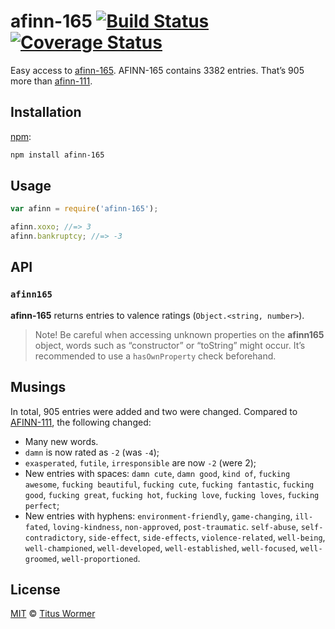 # afinn-165 [![Build Status][travis-badge]][travis] [![Coverage Status][codecov-badge]][codecov]

Easy access to [afinn-165][afinn165].
AFINN-165 contains 3382 entries.  That’s 905 more than [afinn-111][afinn111].

## Installation

[npm][npm-install]:

```bash
npm install afinn-165
```

## Usage

```js
var afinn = require('afinn-165');

afinn.xoxo; //=> 3
afinn.bankruptcy; //=> -3
```

## API

### `afinn165`

**afinn-165** returns entries to valence ratings (`Object.<string, number>`).

> Note!  Be careful when accessing unknown properties on the
> **afinn165** object, words such as “constructor” or “toString”
> might occur.  It’s recommended to use a `hasOwnProperty` check
> beforehand.

## Musings

In total, 905 entries were added and two were changed.  Compared to
[AFINN-111][afinn111], the following changed:

*   Many new words.
*   `damn` is now rated as `-2` (was `-4`);
*   `exasperated`, `futile`, `irresponsible` are now `-2` (were 2);
*   New entries with spaces: `damn cute`, `damn good`, `kind of`,
    `fucking awesome`, `fucking beautiful`, `fucking cute`,
    `fucking fantastic`, `fucking good`, `fucking great`, `fucking hot`,
    `fucking love`, `fucking loves`, `fucking perfect`;
*   New entries with hyphens: `environment-friendly`, `game-changing`,
    `ill-fated`, `loving-kindness`, `non-approved`, `post-traumatic`.
    `self-abuse`, `self-contradictory`, `side-effect`, `side-effects`,
    `violence-related`, `well-being`, `well-championed`, `well-developed`,
    `well-established`, `well-focused`, `well-groomed`, `well-proportioned`.

## License

[MIT][license] © [Titus Wormer][author]

<!-- Definitions -->

[travis-badge]: https://img.shields.io/travis/wooorm/afinn-165.svg

[travis]: https://travis-ci.org/wooorm/afinn-165

[codecov-badge]: https://img.shields.io/codecov/c/github/wooorm/afinn-165.svg

[codecov]: https://codecov.io/github/wooorm/afinn-165

[npm-install]: https://docs.npmjs.com/cli/install

[license]: LICENSE

[author]: http://wooorm.com

[afinn165]: http://stackoverflow.com/questions/32750682/32845659#32845659

[afinn111]: https://github.com/wooorm/afinn-111
